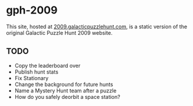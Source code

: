 # gph-2009

This site, hosted at [2009.galacticpuzzlehunt.com](https://2009.galacticpuzzlehunt.com), is a static version of the original Galactic Puzzle Hunt 2009 website.

## TODO

* Copy the leaderboard over
* Publish hunt stats
* Fix Stationary
* Change the background for future hunts
* Name a Mystery Hunt team after a puzzle
* How do you safely deorbit a space station?
